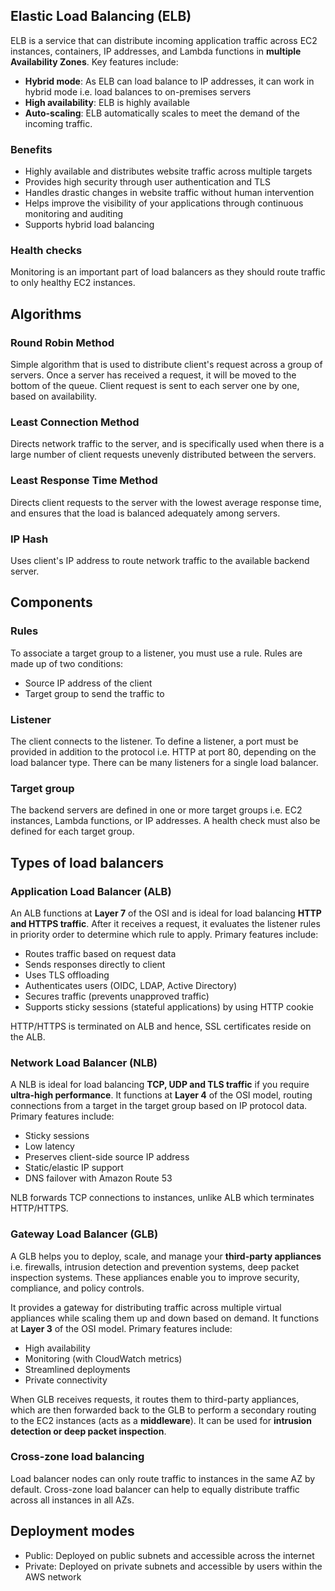 ## Elastic Load Balancing (ELB)

ELB is a service that can distribute incoming application traffic across EC2 instances, containers, IP addresses, and Lambda functions in **multiple Availability Zones**. Key features include:

- **Hybrid mode**: As ELB can load balance to IP addresses, it can work in hybrid mode i.e. load balances to on-premises servers
- **High availability**: ELB is highly available
- **Auto-scaling**: ELB automatically scales to meet the demand of the incoming traffic.

### Benefits

- Highly available and distributes website traffic across multiple targets
- Provides high security through user authentication and TLS
- Handles drastic changes in website traffic without human intervention
- Helps improve the visibility of your applications through continuous monitoring and auditing
- Supports hybrid load balancing

### Health checks

Monitoring is an important part of load balancers as they should route traffic to only healthy EC2 instances.

## Algorithms

### Round Robin Method

Simple algorithm that is used to distribute client's request across a group of servers. Once a server has received a request, it will be moved to the bottom of the queue. Client request is sent to each server one by one, based on availability.

### Least Connection Method

Directs network traffic to the server, and is specifically used when there is a large number of client requests unevenly distributed between the servers.

### Least Response Time Method

Directs client requests to the server with the lowest average response time, and ensures that the load is balanced adequately among servers.

### IP Hash

Uses client's IP address to route network traffic to the available backend server.

## Components

### Rules

To associate a target group to a listener, you must use a rule. Rules are made up of two conditions:

- Source IP address of the client
- Target group to send the traffic to

### Listener

The client connects to the listener. To define a listener, a port must be provided in addition to the protocol i.e. HTTP at port 80, depending on the load balancer type. There can be many listeners for a single load balancer.

### Target group

The backend servers are defined in one or more target groups i.e. EC2 instances, Lambda functions, or IP addresses. A health check must also be defined for each target group.

## Types of load balancers

### Application Load Balancer (ALB)

An ALB functions at **Layer 7** of the OSI and is ideal for load balancing **HTTP and HTTPS traffic**. After it receives a request, it evaluates the listener rules in priority order to determine which rule to apply. Primary features include:

- Routes traffic based on request data
- Sends responses directly to client
- Uses TLS offloading
- Authenticates users (OIDC, LDAP, Active Directory)
- Secures traffic (prevents unapproved traffic)
- Supports sticky sessions (stateful applications) by using HTTP cookie

HTTP/HTTPS is terminated on ALB and hence, SSL certificates reside on the ALB.

### Network Load Balancer (NLB)

A NLB is ideal for load balancing **TCP, UDP and TLS traffic** if you require **ultra-high performance**. It functions at **Layer 4** of the OSI model, routing connections from a target in the target group based on IP protocol data. Primary features include:

- Sticky sessions
- Low latency
- Preserves client-side source IP address
- Static/elastic IP support
- DNS failover with Amazon Route 53

NLB forwards TCP connections to instances, unlike ALB which terminates HTTP/HTTPS.

### Gateway Load Balancer (GLB)

A GLB helps you to deploy, scale, and manage your **third-party appliances** i.e. firewalls, intrusion detection and prevention systems, deep packet inspection systems. These appliances enable you to improve security, compliance, and policy controls.

It provides a gateway for distributing traffic across multiple virtual appliances while scaling them up and down based on demand. It functions at **Layer 3** of the OSI model. Primary features include:

- High availability
- Monitoring (with CloudWatch metrics)
- Streamlined deployments
- Private connectivity

When GLB receives requests, it routes them to third-party appliances, which are then forwarded back to the GLB to perform a secondary routing to the EC2 instances (acts as a **middleware**). It can be used for **intrusion detection or deep packet inspection**.

### Cross-zone load balancing

Load balancer nodes can only route traffic to instances in the same AZ by default. Cross-zone load balancer can help to equally distribute traffic across all instances in all AZs.

## Deployment modes

- Public: Deployed on public subnets and accessible across the internet
- Private: Deployed on private subnets and accessible by users within the AWS network
